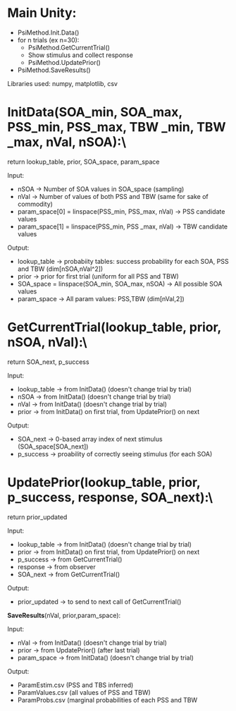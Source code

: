 # Main Unity:
- PsiMethod.Init.Data()
- for n trials (ex n=30):
  - PsiMethod.GetCurrentTrial()
  - Show stimulus and collect response
  - PsiMethod.UpdatePrior()
- PsiMethod.SaveResults()

Libraries used: numpy, matplotlib, csv

# **InitData**(SOA_min, SOA_max, PSS_min, PSS_max, TBW _min, TBW _max, nVal, nSOA):\
  return lookup_table, prior, SOA_space, param_space

  Input:
  - nSOA &rarr; Number of SOA values in SOA_space (sampling)
  - nVal &rarr; Number of values of both PSS and TBW (same for sake of commodity)
  - param_space[0] = linspace(PSS_min, PSS_max, nVal) &rarr; PSS candidate values
  - param_space[1] = linspace(PSS_min, PSS _max, nVal) &rarr; TBW candidate values

  Output:
  - lookup_table &rarr; probabiity tables: success probability for each SOA, PSS and TBW (dim[nSOA,nVal^2])
  - prior &rarr; prior for first trial (uniform for all PSS and TBW)
  - SOA_space = linspace(SOA_min, SOA_max, nSOA) &rarr; All possible SOA values
  - param_space -> All param values: PSS,TBW (dim[nVal,2])

# **GetCurrentTrial**(lookup_table, prior, nSOA, nVal):\
  return SOA_next, p_success

  Input:
  - lookup_table &rarr; from InitData() (doesn't change trial by trial)
  - nSOA &rarr; from InitData() (doesn't change trial by trial)
  - nVal &rarr; from InitData() (doesn't change trial by trial)
  - prior &rarr; from InitData() on first trial, from UpdatePrior() on next

  Output:
  - SOA_next &rarr; 0-based array index of next stimulus (SOA_space[SOA_next])
  - p_success &rarr; proability of correctly seeing stimulus (for each SOA)

# **UpdatePrior**(lookup_table, prior, p_success, response, SOA_next):\
  return prior_updated

  Input:
  - lookup_table &rarr; from InitData() (doesn't change trial by trial)
  - prior &rarr; from InitData() on first trial, from UpdatePrior() on next
  - p_success &rarr; from GetCurrentTrial()
  - response &rarr; from observer
  - SOA_next &rarr; from GetCurrentTrial()

  Output:
  - prior_updated &rarr; to send to next call of GetCurrentTrial()

**SaveResults**(nVal, prior,param_space):

  Input:
  - nVal &rarr; from InitData() (doesn't change trial by trial)
  - prior &rarr; from UpdatePrior() (after last trial)
  - param_space &rarr; from InitData() (doesn't change trial by trial)

  Output:
  - ParamEstim.csv (PSS and TBS inferred)
  - ParamValues.csv (all values of PSS and TBW)
  - ParamProbs.csv (marginal probabilities of each PSS and TBW
